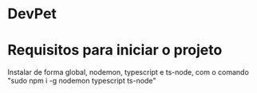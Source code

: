 # DevPet

# Requisitos para iniciar o projeto
Instalar de forma global, nodemon, typescript e ts-node, com o comando "sudo npm i -g nodemon typescript ts-node"